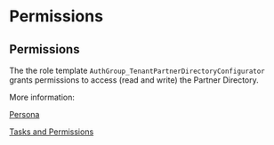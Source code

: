 <!-- loioeaa8779d05f0479681cad8a09e39d354 -->

# Permissions



<a name="loioeaa8779d05f0479681cad8a09e39d354__section_yh2_xl5_y4b"/>

## Permissions

The the role template `AuthGroup_TenantPartnerDirectoryConfigurator` grants permissions to access \(read and write\) the Partner Directory.

More information:

[Persona](../60-Security/persona-2937e5c.md)

[Tasks and Permissions](../60-Security/tasks-and-permissions-556d557.md)

